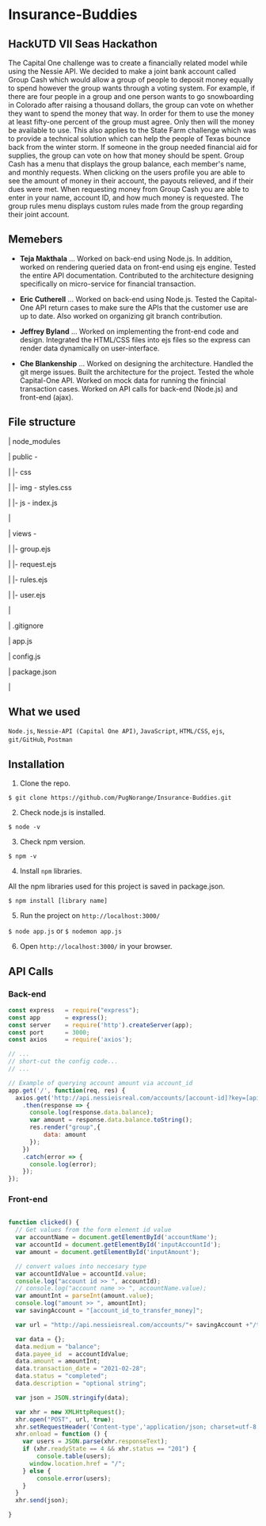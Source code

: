 # Insurance-Buddies

## HackUTD VII Seas Hackathon
The Capital One challenge was to create a financially related model while using the
Nessie API. We decided to make a joint bank account called Group Cash which would allow a
group of people to deposit money equally to spend however the group wants through a voting
system. For example, if there are four people in a group and one person wants to go
snowboarding in Colorado after raising a thousand dollars, the group can vote on whether they
want to spend the money that way. In order for them to use the money at least fifty-one percent
of the group must agree. Only then will the money be available to use. This also applies to the
State Farm challenge which was to provide a technical solution which can help the people of
Texas bounce back from the winter storm. If someone in the group needed financial aid for
supplies, the group can vote on how that money should be spent.
Group Cash has a menu that displays the group balance, each member's name, and
monthly requests. When clicking on the users profile you are able to see the amount of money in
their account, the payouts relieved, and if their dues were met. When requesting money from
Group Cash you are able to enter in your name, account ID, and how much money is requested.
The group rules menu displays custom rules made from the group regarding their joint account.


## Memebers
* __Teja Makthala__
... Worked on back-end using Node.js. In addition, worked on rendering queried data on front-end using ejs engine. Tested the entire API documentation. Contributed to the architecture designing specifically on micro-service for financial transaction.

* __Eric Cutherell__
... Worked on back-end using Node.js. Tested the Capital-One API return cases to make sure the APIs that the customer use are up to date. Also worked on organizing git branch contribution.

* __Jeffrey Byland__
... Worked on implementing the front-end code and design. Integrated the HTML/CSS files into ejs files so the express can render data dynamically on user-interface.

* __Che Blankenship__
... Worked on designing the architecture. Handled the git merge issues. Built the architecture for the project. Tested the whole Capital-One API. Worked on mock data for running the finincial transaction cases. Worked on API calls for back-end (Node.js) and front-end (ajax).

## File structure
| node_modules

| public -

|       |- css

|       |- img - styles.css

|       |- js - index.js

|

| views -

|       |- group.ejs

|       |- request.ejs

|       |- rules.ejs

|       |- user.ejs

|

| .gitignore

| app.js

| config.js

| package.json

|


## What we used
`Node.js`, `Nessie-API (Capital One API)`, `JavaScript`, `HTML/CSS`, `ejs`, `git/GitHub`, `Postman`


## Installation
1. Clone the repo.

`$ git clone https://github.com/PugNorange/Insurance-Buddies.git`

2. Check node.js is installed.

`$ node -v`

3. Check npm version.

`$ npm -v`

4. Install `npm` libraries.

All the npm libraries used for this project is saved in package.json.

`$ npm install [library name]`

5. Run the project on `http://localhost:3000/`

`$ node app.js` or `$ nodemon app.js`

6. Open `http://localhost:3000/` in your browser.



## API Calls

### Back-end
```javascript
const express   = require("express");
const app       = express();
const server    = require('http').createServer(app);
const port      = 3000;
const axios     = require('axios');

// ...
// short-cut the config code...
// ...

// Example of querying account amount via account_id
app.get('/', function(req, res) {
  axios.get('http://api.nessieisreal.com/accounts/[account-id]?key=[api-key]')
    .then(response => {
      console.log(response.data.balance);
      var amount = response.data.balance.toString();
      res.render("group",{
          data: amount
      });
    })
    .catch(error => {
      console.log(error);
    });
});

```


### Front-end
```javascript

function clicked() {
  // Get values from the form element id value
  var accountName = document.getElementById('accountName');
  var accountId = document.getElementById('inputAccountId');
  var amount = document.getElementById('inputAmount');

  // convert values into neccesary type
  var accountIdValue = accountId.value;
  console.log("account id >> ", accountId);
  // console.log("account name >> ", accountName.value);
  var amountInt = parseInt(amount.value);
  console.log("amount >> ", amountInt);
  var savingAccount = "[account_id_to_transfer_money]";

  var url = "http://api.nessieisreal.com/accounts/"+ savingAccount +"/transfers?key=[api-key]";

  var data = {};
  data.medium = "balance";
  data.payee_id  = accountIdValue;
  data.amount = amountInt;
  data.transaction_date = "2021-02-28";
  data.status = "completed";
  data.description = "optional string";

  var json = JSON.stringify(data);

  var xhr = new XMLHttpRequest();
  xhr.open("POST", url, true);
  xhr.setRequestHeader('Content-type','application/json; charset=utf-8');
  xhr.onload = function () {
  	var users = JSON.parse(xhr.responseText);
  	if (xhr.readyState == 4 && xhr.status == "201") {
  		console.table(users);
      window.location.href = "/";
  	} else {
  		console.error(users);
  	}
  }
  xhr.send(json);

}
```
